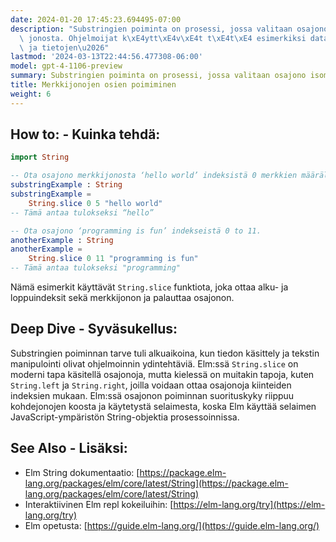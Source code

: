 ```yaml
---
date: 2024-01-20 17:45:23.694495-07:00
description: "Substringien poiminta on prosessi, jossa valitaan osajono isommasta\
  \ jonosta. Ohjelmoijat k\xE4ytt\xE4v\xE4t t\xE4t\xE4 esimerkiksi datan siistimiseen\
  \ ja tietojen\u2026"
lastmod: '2024-03-13T22:44:56.477308-06:00'
model: gpt-4-1106-preview
summary: Substringien poiminta on prosessi, jossa valitaan osajono isommasta jonosta.
title: Merkkijonojen osien poimiminen
weight: 6
---
```


## How to: - Kuinka tehdä:
```Elm
import String

-- Ota osajono merkkijonosta ‘hello world’ indeksistä 0 merkkien määrällä 5.
substringExample : String
substringExample =
    String.slice 0 5 "hello world"
-- Tämä antaa tulokseksi “hello”

-- Ota osajono ‘programming is fun’ indekseistä 0 to 11.
anotherExample : String
anotherExample =
    String.slice 0 11 "programming is fun"
-- Tämä antaa tulokseksi "programming"
```
Nämä esimerkit käyttävät `String.slice` funktiota, joka ottaa alku- ja loppuindeksit sekä merkkijonon ja palauttaa osajonon.

## Deep Dive - Syväsukellus:
Substringien poiminnan tarve tuli alkuaikoina, kun tiedon käsittely ja tekstin manipulointi olivat ohjelmoinnin ydintehtäviä. Elm:ssä `String.slice` on moderni tapa käsitellä osajonoja, mutta kielessä on muitakin tapoja, kuten `String.left` ja `String.right`, joilla voidaan ottaa osajonoja kiinteiden indeksien mukaan. Elm:ssä osajonon poiminnan suorituskyky riippuu kohdejonojen koosta ja käytetystä selaimesta, koska Elm käyttää selaimen JavaScript-ympäristön String-objektia prosessoinnissa.

## See Also - Lisäksi:
- Elm String dokumentaatio: [https://package.elm-lang.org/packages/elm/core/latest/String](https://package.elm-lang.org/packages/elm/core/latest/String)
- Interaktiivinen Elm repl kokeiluihin: [https://elm-lang.org/try](https://elm-lang.org/try)
- Elm opetusta: [https://guide.elm-lang.org/](https://guide.elm-lang.org/)
